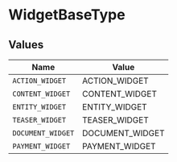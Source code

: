 # WidgetBaseType


## Values

| Name              | Value             |
| ----------------- | ----------------- |
| `ACTION_WIDGET`   | ACTION_WIDGET     |
| `CONTENT_WIDGET`  | CONTENT_WIDGET    |
| `ENTITY_WIDGET`   | ENTITY_WIDGET     |
| `TEASER_WIDGET`   | TEASER_WIDGET     |
| `DOCUMENT_WIDGET` | DOCUMENT_WIDGET   |
| `PAYMENT_WIDGET`  | PAYMENT_WIDGET    |